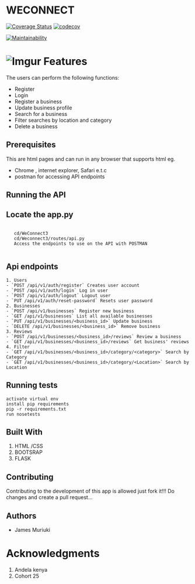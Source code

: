 WECONNECT
====
[![Coverage Status](https://coveralls.io/repos/github/james947/WeConnect/badge.svg?branch=challenge_3)](https://coveralls.io/github/james947/WeConnect?branch=master)
[![codecov](https://codecov.io/gh/james947/WeConnect/branch/challenge_3/graph/badge.svg)](https://codecov.io/gh/james947/WeConnect)

[![Maintainability](https://api.codeclimate.com/v1/badges/89ce316b88ffd4f469f7/maintainability)](https://codeclimate.com/github/james947/WeConnect/maintainability)

![Imgur](https://i.imgur.com/urrmxwS.png)
Features
===
The users can perform the following functions:

* Register
* Login
* Register a business
* Update business profile
* Search for a business
* Filter searches by location and category
* Delete a business

Prerequisites
----
This are html pages and can run in any browser that supports html eg.
* Chrome , internet explorer, Safari e.t.c
* postman for accessing API endpoints

Running the API
---
Locate the app.py
----

```
  
   cd/WeConnect3
   cd/Weconnect3/routes/api.py
   Access the endpoints to use on the API with POSTMAN


```
Api endpoints
---
```
1. Users 
- `POST /api/v1/auth/register` Creates user account
- `POST /api/v1/auth/login` Log in user
- `POST /api/v1/auth/logout` Logout user
- `PUT /api/v1/auth/reset-password` Resets user password
2. Businesses
- `POST /api/v1/businesses` Register new business
- `GET /api/v1/businesses` List all available businesses
- `PUT /api/v1/businesses/<business_id>` Update business 
- `DELETE /api/v1/businesses/<business_id>` Remove business
3. Reviews
- `POST /api/v1/businesses/<business_id>/reviews` Review a business
- `GET /api/v1/businesses/<business_id>/reviews` Get business' reviews
4. Filter
- `GET /api/v1/businesses/<business_id>/category/<category>` Search by Category
- `GET /api/v1/businesses/<business_id>/category/<Location>` Search by Location
```

Running tests
---
```
activate virtual env
install pip requirements
pip -r requirements.txt
run nosetests
```
Built With
---
1. HTML /CSS
2. BOOTSRAP
3. FLASK

Contributing
---
Contributing to the development of this app is allowed just fork it!!!
Do changes and create a pull request...

Authors
---
* James Muriuki


Acknowledgments
=== 
1. Andela kenya
2. Cohort 25
